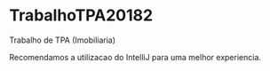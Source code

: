 # TrabalhoTPA20182
Trabalho de TPA (Imobiliaria)

Recomendamos a utilizacao do IntelliJ para uma melhor experiencia.
